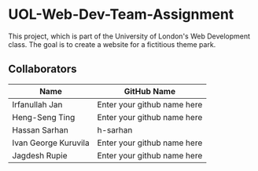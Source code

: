 # UOL-Web-Dev-Team-Assignment

This project, which is part of the University of London's Web Development class. The goal is to create a website for a fictitious theme park.

## Collaborators

| Name                 | GitHub Name                 |
| -------------------- | --------------------------- |
| Irfanullah Jan       | Enter your github name here |
| Heng-Seng Ting       | Enter your github name here |
| Hassan Sarhan        | h-sarhan                    |
| Ivan George Kuruvila | Enter your github name here |
| Jagdesh Rupie        | Enter your github name here |

